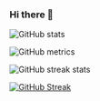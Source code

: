 ### Hi there 👋

<!--
**kevinharijanto/kevinharijanto** is a ✨ _special_ ✨ repository because its `README.md` (this file) appears on your GitHub profile.

Here are some ideas to get you started:

- 🔭 I’m currently working on ...
- 🌱 I’m currently learning ...
- 👯 I’m looking to collaborate on ...
- 🤔 I’m looking for help with ...
- 💬 Ask me about ...
- 📫 How to reach me: ...
- 😄 Pronouns: ...
- ⚡ Fun fact: ...
-->

![GitHub stats](https://github-readme-stats.vercel.app/api?username=kevinharijanto&show_icons=true&count_private=true&theme=tokyonight)

![GitHub metrics](https://metrics.lecoq.io/kevinharijanto)  

![GitHub streak stats](https://github-readme-streak-stats.herokuapp.com/?user=kevinharijanto)  

[![GitHub Streak](http://github-readme-streak-stats.herokuapp.com?user=kevinharijanto&theme=vue-dark)](https://git.io/streak-stats)
